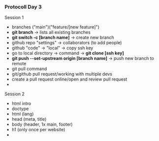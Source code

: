 ### Protocoll Day 3

Session 1

- branches ("main")("feature/[new feature]")
- **git branch** -> lists all existing branches
- **git switch -c [branch name]** -> create new branch
- github repo "settings" -> collaborators (to add people)
- github "code" -> "local" -> copy ssh key
- go to local directory -> command -> **git clone [ssh key]**
- **git push --set-upstream origin [branch name]** -> push new branch to remote
- git pull command
- git/github pull request/working with multiple devs
- create a pull request online/open and review pull request
-

Session 2

- html intro
- doctype
- html (lang)
- head (meta, title)
- body (header, 1x main, footer)
- h1 (only once per website)
-
